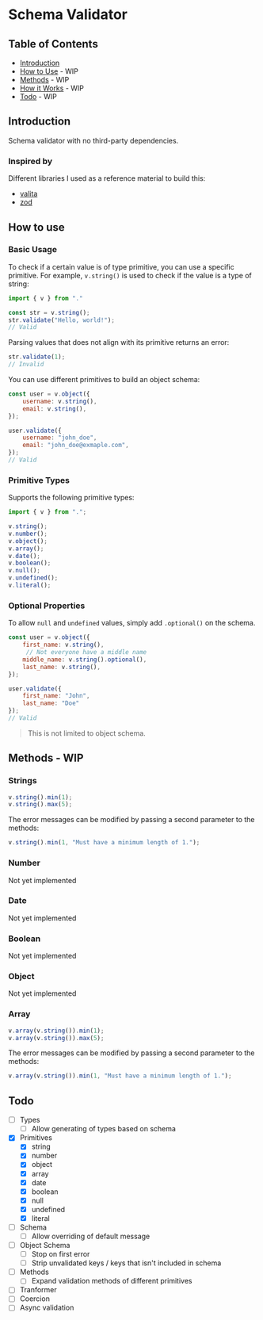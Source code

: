 # Schema Validator

## Table of Contents

* [Introduction](#introduction)
* [How to Use](#how-to-use) - WIP
* [Methods](#methods) - WIP
* [How it Works](#how-it-works) - WIP
* [Todo](#todo) - WIP

## Introduction

Schema validator with no third-party dependencies.

### Inspired by

Different libraries I used as a reference material to build this:
* [valita](https://github.com/badrap/valita)
* [zod](https://github.com/colinhacks/zod)

## How to use

### Basic Usage

To check if a certain value is of type primitive, you can use a specific primitive. 
For example, `v.string()` is used to check if the value is a type of string:

```js
import { v } from "."

const str = v.string();
str.validate("Hello, world!");
// Valid
```

Parsing values that does not align with its primitive returns an error:

```js
str.validate(1);
// Invalid
```

You can use different primitives to build an object schema:
```js
const user = v.object({
    username: v.string(),
    email: v.string(),
});

user.validate({
    username: "john_doe",
    email: "john_doe@exmaple.com",
});
// Valid
```

### Primitive Types

Supports the following primitive types:
```js
import { v } from ".";

v.string();
v.number();
v.object();
v.array();
v.date();
v.boolean();
v.null();
v.undefined();
v.literal();
```

### Optional Properties

To allow `null` and `undefined` values, simply add `.optional()` on the schema.

```js
const user = v.object({
    first_name: v.string(),
     // Not everyone have a middle name
    middle_name: v.string().optional(),
    last_name: v.string(),
});

user.validate({
    first_name: "John",
    last_name: "Doe"
});
// Valid
```

> This is not limited to object schema.

## Methods - WIP

### Strings

```js
v.string().min(1);
v.string().max(5);
```

The error messages can be modified by passing a second parameter to the methods:

```js
v.string().min(1, "Must have a minimum length of 1.");
```

### Number

Not yet implemented

### Date

Not yet implemented

### Boolean

Not yet implemented

### Object

Not yet implemented

### Array

```js
v.array(v.string()).min(1);
v.array(v.string()).max(5);
```

The error messages can be modified by passing a second parameter to the methods:

```js
v.array(v.string()).min(1, "Must have a minimum length of 1.");
```


## Todo
- [ ] Types
    - [ ] Allow generating of types based on schema 
- [x] Primitives
    - [x] string
    - [x] number
    - [x] object
    - [x] array
    - [x] date
    - [x] boolean
    - [x] null
    - [x] undefined
    - [x] literal
- [ ] Schema
    - [ ] Allow overriding of default message
- [ ] Object Schema
    - [ ] Stop on first error
    - [ ] Strip unvalidated keys / keys that isn't included in schema
- [ ] Methods
    - [ ] Expand validation methods of different primitives
- [ ] Tranformer
- [ ] Coercion
- [ ] Async validation
